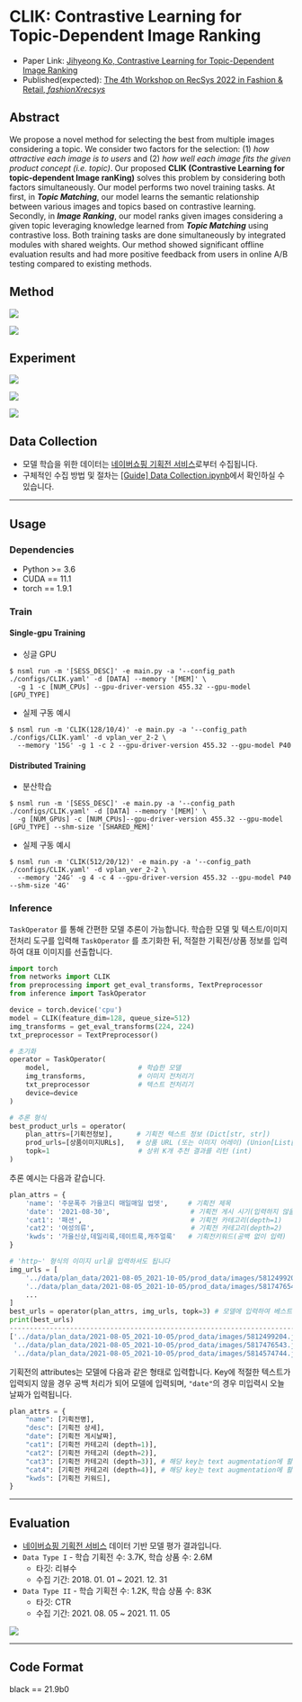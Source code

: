 # CLIK: Contrastive Learning for Topic-Dependent Image Ranking
* Paper Link: [Jihyeong Ko, Contrastive Learning for Topic-Dependent Image Ranking](https://drive.google.com/file/d/1p0GVZzbrjA6_pqpmQYrrS6R_l_WBicim/view)
* Published(expected): [The 4th Workshop on RecSys 2022 in Fashion & Retail, *fashionXrecsys*](https://recsys.acm.org/recsys22/fashionxrecsys/)

## Abstract
We propose a novel method for selecting the best from multiple images considering a topic. We consider two factors for the selection: (1) *how attractive each image is to users* and (2) *how well each image fits the given product concept (i.e. topic)*. Our proposed **CLIK (Contrastive Learning for topic-dependent Image ranKing)** solves this problem by considering both factors simultaneously. Our model performs two novel training tasks. At first, in ***Topic Matching***, our model learns the semantic relationship between various images and topics based on contrastive learning. Secondly, in ***Image Ranking***, our model ranks given images considering a given topic leveraging knowledge learned from ***Topic Matching*** using contrastive loss. Both training tasks are done simultaneously by integrated modules with shared weights. Our method showed significant offline evaluation results and had more positive feedback from users in online A/B testing compared to existing methods.

## Method
![](https://github.com/iloveslowfood/CLIK/blob/master/etc/CLIK02.png?raw=true)

![](https://github.com/iloveslowfood/CLIK/blob/master/etc/CLIK01.png?raw=true)

## Experiment
![](https://github.com/iloveslowfood/CLIK/blob/master/etc/CLIK03.png?raw=true)

![](https://github.com/iloveslowfood/CLIK/blob/master/etc/CLIK04.png?raw=true)

![](https://github.com/iloveslowfood/CLIK/blob/master/etc/CLIK05.png?raw=true)

## Data Collection
* 모델 학습을 위한 데이터는 [네이버쇼핑 기획전 서비스](https://shopping.naver.com/plan2/p/index.naver)로부터 수집됩니다.
* 구체적인 수집 방법 및 절차는 [[Guide] Data Collection.ipynb](https://github.com/iloveslowfood/CLIK/blob/main/etc/%5BGuide%5D%20Data%20Collection.ipynb)에서 확인하실 수 있습니다.


---
## Usage

### Dependencies
* Python >= 3.6
* CUDA == 11.1
* torch == 1.9.1

### Train

#### Single-gpu Training
* 싱글 GPU
```shell
$ nsml run -m '[SESS_DESC]' -e main.py -a '--config_path ./configs/CLIK.yaml' -d [DATA] --memory '[MEM]' \
  -g 1 -c [NUM_CPUs] --gpu-driver-version 455.32 --gpu-model [GPU_TYPE]
```
* 실제 구동 예시
```shell
$ nsml run -m 'CLIK(128/10/4)' -e main.py -a '--config_path ./configs/CLIK.yaml' -d vplan_ver_2-2 \
  --memory '15G' -g 1 -c 2 --gpu-driver-version 455.32 --gpu-model P40
```

#### Distributed Training
* 분산학습
```shell
$ nsml run -m '[SESS_DESC]' -e main.py -a '--config_path ./configs/CLIK.yaml' -d [DATA] --memory '[MEM]' \
  -g [NUM_GPUs] -c [NUM_CPUs]--gpu-driver-version 455.32 --gpu-model [GPU_TYPE] --shm-size '[SHARED_MEM]'
```
* 실제 구동 예시
```
$ nsml run -m 'CLIK(512/20/12)' -e main.py -a '--config_path ./configs/CLIK.yaml' -d vplan_ver_2-2 \
  --memory '24G' -g 4 -c 4 --gpu-driver-version 455.32 --gpu-model P40 --shm-size '4G'
```

### Inference
`TaskOperator` 를 통해 간편한 모델 추론이 가능합니다. 학습한 모델 및 텍스트/이미지 전처리 도구를 입력해 `TaskOperator` 를 초기화한 뒤, 적절한 기획전/상품 정보를 입력하여 대표 이미지를 선출합니다.
```python
import torch
from networks import CLIK
from preprocessing import get_eval_transforms, TextPreprocessor
from inference import TaskOperator

device = torch.device('cpu')
model = CLIK(feature_dim=128, queue_size=512)
img_transforms = get_eval_transforms(224, 224)
txt_preprocessor = TextPreprocessor()

# 초기화
operator = TaskOperator(
    model,                      # 학습한 모델
    img_transforms,             # 이미지 전처리기
    txt_preprocessor            # 텍스트 전처리기
    device=device
)

# 추론 형식
best_product_urls = operator(
    plan_attrs=[기획전정보],      # 기획전 텍스트 정보 (Dict[str, str])
    prod_urls=[상품이미지URLs],   # 상품 URL (또는 이미지 어레이) (Union[List[str], List[np.array]])
    topk=1                      # 상위 K개 추천 결과를 리턴 (int)
)
```

추론 예시는 다음과 같습니다.
```python
plan_attrs = {
    'name': '주문폭주 가을코디 매일매일 업뎃',     # 기획전 제목
    'date': '2021-08-30',                    # 기획전 게시 시기(입력하지 않을 경우 오늘 날짜로 대체됩니다.
    'cat1': '패션',                           # 기획전 카테고리(depth=1)
    'cat2': '여성의류',                        # 기획전 카테고리(depth=2)
    'kwds': '가을신상,데일리룩,데이트룩,캐주얼룩'   # 기획전키워드(공백 없이 입력)
}

# 'http~' 형식의 이미지 url을 입력하셔도 됩니다
img_urls = [ 
    '../data/plan_data/2021-08-05_2021-10-05/prod_data/images/5812499204.jpg', 
    '../data/plan_data/2021-08-05_2021-10-05/prod_data/images/5817476543.jpg',
    ...
]
best_urls = operator(plan_attrs, img_urls, topk=3) # 모델에 입력하여 베스트 상품 이미지 url을 추출
print(best_urls)
------------------------------------------------------------------------------------------
['../data/plan_data/2021-08-05_2021-10-05/prod_data/images/5812499204.jpg', 
 '../data/plan_data/2021-08-05_2021-10-05/prod_data/images/5817476543.jpg',
 '../data/plan_data/2021-08-05_2021-10-05/prod_data/images/5814574744.jpg']
```
기획전의 attributes는 모델에 다음과 같은 형태로 입력합니다. Key에 적절한 텍스트가 입력되지 않을 경우 공백 처리가 되어 모델에 입력되며, `"date"`의 경우 미입력시 오늘 날짜가 입력됩니다.
```python
plan_attrs = {
    "name": [기획전명],
    "desc": [기획전 상세],
    "date": [기획전 게시날짜],
    "cat1": [기획전 카테고리 (depth=1)],
    "cat2": [기획전 카테고리 (depth=2)],
    "cat3": [기획전 카테고리 (depth=3)], # 해당 key는 text augmentation에 활용되며, 추론 단계에서는 사용되지 않습니다.
    "cat4": [기획전 카테고리 (depth=4)], # 해당 key는 text augmentation에 활용되며, 추론 단계에서는 사용되지 않습니다.
    "kwds": [기획전 키워드],
}
```

---
## Evaluation
* [네이버쇼핑 기획전 서비스](https://shopping.naver.com/plan2/p/index.naver) 데이터 기반 모델 평가 결과입니다.
* `Data Type I` - 학습 기획전 수: 3.7K, 학습 상품 수: 2.6M
  * 타깃: 리뷰수
  * 수집 기간: 2018. 01. 01 \~ 2021. 12. 31
* `Data Type II` - 학습 기획전 수: 1.2K, 학습 상품 수: 83K
  * 타깃: CTR
  * 수집 기간: 2021. 08. 05 \~ 2021. 11. 05
  
![](https://github.com/iloveslowfood/CLIK/blob/main/etc/evaluation_results.jpg?raw=true)

---
## Code Format
black == 21.9b0
